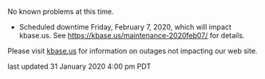 No known problems at this time.

* Scheduled downtime Friday, February 7, 2020, which will impact kbase.us.  See <a href="https://kbase.us/maintenance-2020feb07/">https://kbase.us/maintenance-2020feb07/</a> for details.

Please visit <a href="https://kbase.us">kbase.us</a> for information on outages not impacting our web site.

last updated 31 January 2020 4:00 pm PDT
